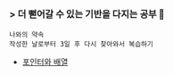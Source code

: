 ### > 더 뻗어갈 수 있는 기반을 다지는 공부 🌱

```
나와의 약속
작성한 날로부터 3일 후 다시 찾아와서 복습하기
```

- <a href="https://velog.io/@yulim2/Data-Structure-%ED%8F%AC%EC%9D%B8%ED%84%B0%EC%99%80-%EB%B0%B0%EC%97%B4">포인터와 배열</a>
